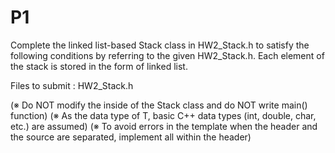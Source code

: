 # P1

 Complete the linked list-based Stack class in HW2_Stack.h to satisfy the following
conditions by referring to the given HW2_Stack.h. Each element of the stack is stored
in the form of linked list.

Files to submit : HW2_Stack.h

(※ Do NOT modify the inside of the Stack class and do NOT write main() function)
(※ As the data type of T, basic C++ data types (int, double, char, etc.) are assumed)
(※ To avoid errors in the template when the header and the source are separated, implement all within the header)
